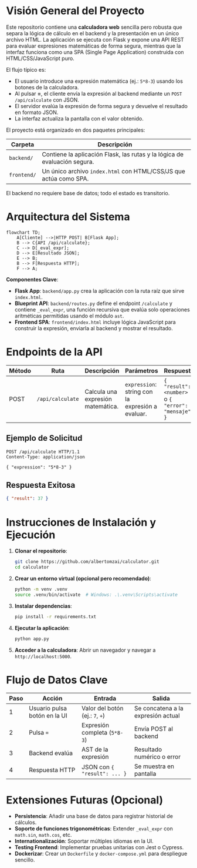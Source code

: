 # Visión General del Proyecto

Este repositorio contiene una **calculadora web** sencilla pero robusta que separa la lógica de cálculo en el backend y la presentación en un único archivo HTML. La aplicación se ejecuta con Flask y expone una API REST para evaluar expresiones matemáticas de forma segura, mientras que la interfaz funciona como una SPA (Single Page Application) construida con HTML/CSS/JavaScript puro.

El flujo típico es:

- El usuario introduce una expresión matemática (ej.: `5*8-3`) usando los botones de la calculadora.
- Al pulsar **=**, el cliente envía la expresión al backend mediante un `POST /api/calculate` con JSON.
- El servidor evalúa la expresión de forma segura y devuelve el resultado en formato JSON.
- La interfaz actualiza la pantalla con el valor obtenido.

El proyecto está organizado en dos paquetes principales:

| Carpeta | Descripción |
|---------|-------------|
| `backend/` | Contiene la aplicación Flask, las rutas y la lógica de evaluación segura. |
| `frontend/` | Un único archivo `index.html` con HTML/CSS/JS que actúa como SPA. |

El backend no requiere base de datos; todo el estado es transitorio.

# Arquitectura del Sistema

```mermaid
flowchart TD;
    A[Cliente] -->|HTTP POST| B[Flask App];
    B --> C{API /api/calculate};
    C --> D[_eval_expr];
    D --> E[Resultado JSON];
    E --> B;
    B --> F[Respuesta HTTP];
    F --> A;
```

**Componentes Clave**:

- **Flask App**: `backend/app.py` crea la aplicación con la ruta raíz que sirve `index.html`.
- **Blueprint API**: `backend/routes.py` define el endpoint `/calculate` y contiene `_eval_expr`, una función recursiva que evalúa solo operaciones aritméticas permitidas usando el módulo `ast`.
- **Frontend SPA**: `frontend/index.html` incluye lógica JavaScript para construir la expresión, enviarla al backend y mostrar el resultado.

# Endpoints de la API

| Método | Ruta | Descripción | Parámetros | Respuesta | Código HTTP |
|--------|------|-------------|------------|-----------|--------------|
| POST | `/api/calculate` | Calcula una expresión matemática. | `expression`: string con la expresión a evaluar. | `{ "result": <number> }` o `{ "error": "mensaje" }` | 200 OK (éxito), 400 Bad Request, 422 Unprocessable Entity |

## Ejemplo de Solicitud

```http
POST /api/calculate HTTP/1.1
Content-Type: application/json

{ "expression": "5*8-3" }
```

## Respuesta Exitosa

```json
{ "result": 37 }
```

# Instrucciones de Instalación y Ejecución

1. **Clonar el repositorio**:

   ```bash
   git clone https://github.com/albertomzai/calculator.git
   cd calculator
   ```

2. **Crear un entorno virtual (opcional pero recomendado)**:

   ```bash
   python -m venv .venv
   source .venv/bin/activate  # Windows: .\.venv\Scripts\activate
   ```

3. **Instalar dependencias**:

   ```bash
   pip install -r requirements.txt
   ```

4. **Ejecutar la aplicación**:

   ```bash
   python app.py
   ```

5. **Acceder a la calculadora**: Abrir un navegador y navegar a `http://localhost:5000`.

# Flujo de Datos Clave

| Paso | Acción | Entrada | Salida |
|------|--------|---------|--------|
| 1 | Usuario pulsa botón en la UI | Valor del botón (ej.: `7`, `+`) | Se concatena a la expresión actual |
| 2 | Pulsa `=` | Expresión completa (`5*8-3`) | Envía POST al backend |
| 3 | Backend evalúa | AST de la expresión | Resultado numérico o error |
| 4 | Respuesta HTTP | JSON con `{ "result": ... }` | Se muestra en pantalla |

# Extensiones Futuras (Opcional)

- **Persistencia**: Añadir una base de datos para registrar historial de cálculos.
- **Soporte de funciones trigonométricas**: Extender `_eval_expr` con `math.sin`, `math.cos`, etc.
- **Internationalización**: Soportar múltiples idiomas en la UI.
- **Testing Frontend**: Implementar pruebas unitarias con Jest o Cypress.
- **Dockerizar**: Crear un `Dockerfile` y `docker-compose.yml` para despliegue sencillo.